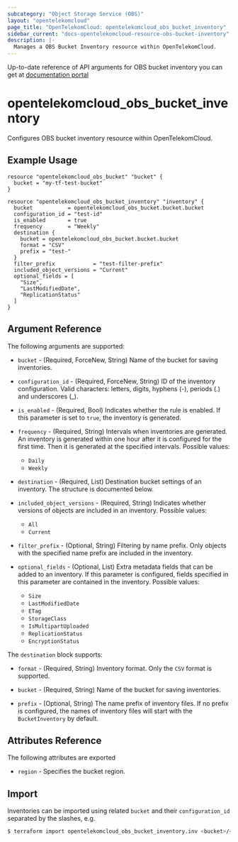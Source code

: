 ```yaml
---
subcategory: "Object Storage Service (OBS)"
layout: "opentelekomcloud"
page_title: "OpenTelekomCloud: opentelekomcloud_obs_bucket_inventory"
sidebar_current: "docs-opentelekomcloud-resource-obs-bucket-inventory"
description: |-
  Manages a OBS Bucket Inventory resource within OpenTelekomCloud.
---
```


Up-to-date reference of API arguments for OBS bucket inventory you can get at
[documentation portal](https://docs.otc.t-systems.com/object-storage-service/api-ref/apis/advanced_bucket_settings/configuring_bucket_inventories.html)

# opentelekomcloud_obs_bucket_inventory

Configures OBS bucket inventory resource within OpenTelekomCloud.

## Example Usage

```hcl
resource "opentelekomcloud_obs_bucket" "bucket" {
  bucket = "my-tf-test-bucket"
}

resource "opentelekomcloud_obs_bucket_inventory" "inventory" {
  bucket           = opentelekomcloud_obs_bucket.bucket.bucket
  configuration_id = "test-id"
  is_enabled       = true
  frequency        = "Weekly"
  destination {
    bucket = opentelekomcloud_obs_bucket.bucket.bucket
    format = "CSV"
    prefix = "test-"
  }
  filter_prefix            = "test-filter-prefix"
  included_object_versions = "Current"
  optional_fields = [
    "Size",
    "LastModifiedDate",
    "ReplicationStatus"
  ]
}
```

## Argument Reference

The following arguments are supported:

* `bucket` - (Required, ForceNew, String) Name of the bucket for saving inventories.

* `configuration_id` - (Required, ForceNew, String) ID of the inventory configuration. Valid characters: letters, digits, hyphens (-),
  periods (.) and underscores (_).

* `is_enabled` - (Required, Bool) Indicates whether the rule is enabled. If this parameter is set to `true`, the inventory is generated.

* `frequency` - (Required, String) Intervals when inventories are generated.
  An inventory is generated within one hour after it is configured for the first time. Then it is generated at the specified intervals.
  Possible values:
    * `Daily`
    * `Weekly`

* `destination` - (Required, List) Destination bucket settings of an inventory.
  The structure is documented below.

* `included_object_versions` - (Required, String) Indicates whether versions of objects are included in an inventory.
  Possible values:
    * `All`
    * `Current`

* `filter_prefix` - (Optional, String) Filtering by name prefix. Only objects with the specified name prefix are included in the inventory.

* `optional_fields` - (Optional, List) Extra metadata fields that can be added to an inventory. If this parameter is configured,
fields specified in this parameter are contained in the inventory.
  Possible values:
    * `Size`
    * `LastModifiedDate`
    * `ETag`
    * `StorageClass`
    * `IsMultipartUploaded`
    * `ReplicationStatus`
    * `EncryptionStatus`

The `destination` block supports:

* `format` - (Required, String) Inventory format. Only the `CSV` format is supported.

* `bucket` - (Required, String) Name of the bucket for saving inventories.

* `prefix` - (Optional, String) The name prefix of inventory files. If no prefix is configured, the names of inventory files will start with the `BucketInventory` by default.

## Attributes Reference

The following attributes are exported

* `region` - Specifies the bucket region.

## Import

Inventories can be imported using related `bucket` and their `configuration_id` separated by the slashes, e.g.

```bash
$ terraform import opentelekomcloud_obs_bucket_inventory.inv <bucket>/<configuration_id>
```
